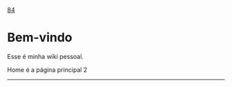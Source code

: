 [84](https://github.com/guilhermeprokisch/ideias/issues/84) 
###### 

# Bem-vindo 

Esse é minha wiki pessoal.


Home é a página principal 2

-------------------------------------------------------------------------------

